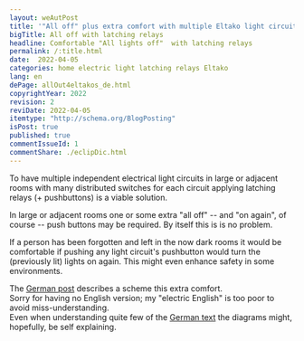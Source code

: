 ```yaml
---
layout: weAutPost
title: '"All off" plus extra comfort with multiple Eltako light circuits'
bigTitle: All off with latching relays
headline: Comfortable "All lights off"  with latching relays 
permalink: /:title.html
date:  2022-04-05
categories: home electric light latching relays Eltako 
lang: en
dePage: allOut4eltakos_de.html
copyrightYear: 2022
revision: 2
reviDate: 2022-04-05
itemtype: "http://schema.org/BlogPosting"
isPost: true
published: true
commentIssueId: 1
commentShare: ./eclipDic.html
---
```

To have multiple independent electrical light circuits in large or
adjacent rooms with many distributed switches for each circuit 
applying latching relays (+ pushbuttons) is a viable solution. 

In large or adjacent rooms one or some extra "all off" -- and 
"on again", of course -- push buttons may be required. By itself this is
is no problem.   

If a person has been forgotten and left in the now dark rooms it would be 
comfortable if pushing any light circuit's pushbutton would turn the 
(previously lit) lights on again. This might even enhance safety in some
environments. 

The [German post](allOut4eltakos_de.html "Sorry no full English text")
describes a scheme this extra comfort.   
Sorry for having no English version; my "electric English" is too poor
to avoid miss-understanding.  
Even when understanding quite few of the
[German text](allOut4eltakos_de.html) the diagrams might, hopefully,
be self explaining.
